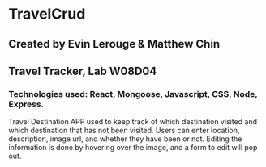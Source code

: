 # TravelCrud
## Created by Evin Lerouge & Matthew Chin
## Travel Tracker, Lab W08D04

### Technologies used: React, Mongoose, Javascript, CSS, Node, Express. 

Travel Destination APP used to keep track of which destination visited and which destination that has not been visited. 
Users can enter location, description, image url, and whether they have been or not. 
Editing the information is done by hovering over the image, and a form to edit will pop out. 

